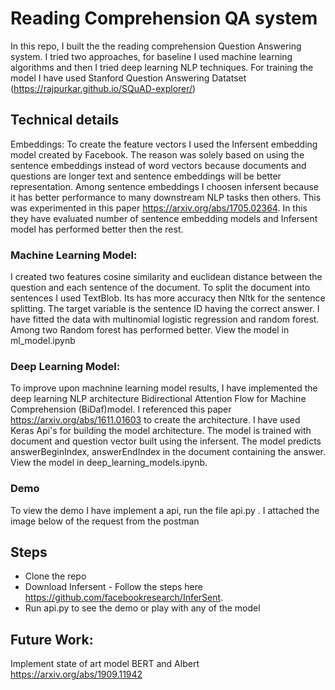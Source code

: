 # Reading Comprehension QA system
In this repo, I built the the reading comprehension Question Answering system. I tried two approaches, for baseline I used machine learning algorithms and then I tried deep learning NLP techniques. 
For training the model I have used Stanford Question Answering Datatset (https://rajpurkar.github.io/SQuAD-explorer/)

## Technical details
Embeddings: To create the feature vectors I used the Infersent embedding model created by Facebook. The reason was solely based on using the sentence embeddings instead of word vectors because documents and questions are longer text and sentence embeddings will be better representation. Among sentence embeddings I choosen infersent because it has better performance to many downstream NLP tasks then others. This was experimented in this paper https://arxiv.org/abs/1705.02364. In this they have evaluated number of sentence embedding models and Infersent model has performed better then the rest.

### Machine Learning Model:
I created two features cosine similarity and euclidean distance between the question and each sentence of the document. To split the document into sentences I used TextBlob. Its has more accuracy then Nltk for the sentence splitting. The target variable is the sentence ID having the correct answer. I have fitted the data with  multinomial logistic regression and random forest. Among two Random forest has performed better. View the model in ml_model.ipynb

### Deep Learning Model: 
To improve upon machnine learning model results, I have implemented the deep learning NLP architecture Bidirectional Attention Flow for Machine Comprehension (BiDaf)model. I referenced this paper https://arxiv.org/abs/1611.01603 to create the architecture. I have used Keras Api's for building the model architecture. The model is trained with document and question vector built using the infersent. The model predicts answerBeginIndex, answerEndIndex in the document containing the answer. View the model in deep_learning_models.ipynb.

### Demo
To view the demo I have implement a api, run the file api.py . I attached the image below of the request from the postman

## Steps
- Clone the repo 
- Download Infersent - Follow the steps here https://github.com/facebookresearch/InferSent.
- Run api.py to see the demo or play with any of the model

## Future Work: 
Implement state of art model BERT and Albert https://arxiv.org/abs/1909.11942
